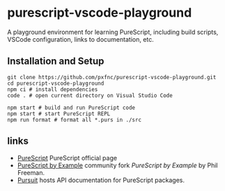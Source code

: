 # purescript-vscode-playground

A playground environment for learning PureScript, including build scripts, VSCode configuration, links to documentation, etc.

## Installation and Setup

```shell
git clone https://github.com/pxfnc/purescript-vscode-playground.git
cd purescript-vscode-playground
npm ci # install dependencies
code . # open current directory on Visual Studio Code
```

```shell
npm start # build and run PureScript code
npm start # start PureScript REPL
npm run format # format all *.purs in ./src
```

## links

- [PureScript](https://www.purescript.org/) PureScript official page
- [PureScript by Example](https://book.purescript.org/) community fork _PureScript by Example_ by Phil Freeman.
- [Pursuit](https://pursuit.purescript.org/) hosts API documentation for PureScript packages.
